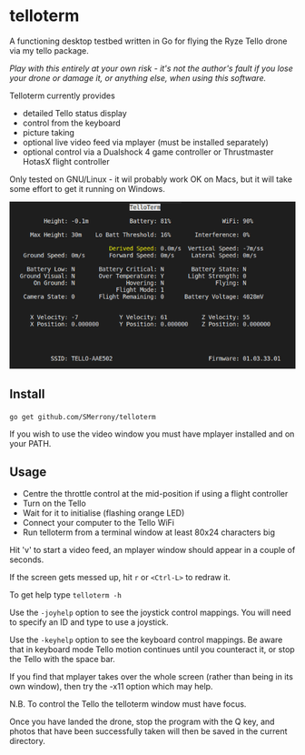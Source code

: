 # telloterm
A functioning desktop testbed written in Go for flying the Ryze Tello drone via my tello package.

_Play with this entirely at your own risk - it's not the author's fault if you lose your drone
or damage it, or anything else, when using this software._

Telloterm currently provides
* detailed Tello status display
* control from the keyboard
* picture taking
* optional live video feed via mplayer (must be installed separately)
* optional control via a Dualshock 4 game controller or Thrustmaster HotasX flight controller

Only tested on GNU/Linux - it wil probably work OK on Macs, but it will take some effort to get it running on Windows.

![Screenshot](ScreenShot.png "TelloTerm in-flight")


## Install

``go get github.com/SMerrony/telloterm``

If you wish to use the video window you must have mplayer installed and on your PATH.

## Usage
* Centre the throttle control at the mid-position if using a flight controller
* Turn on the Tello
* Wait for it to initialise (flashing orange LED)
* Connect your computer to the Tello WiFi
* Run telloterm from a terminal window at least 80x24 characters big 

Hit 'v' to start a video feed, an mplayer window should appear in a couple of seconds.

If the screen gets messed up, hit `r` or `<Ctrl-L>` to redraw it.

To get help type `telloterm -h`

Use the `-joyhelp` option to see the joystick control mappings.  You will need to specify an ID and type to use a joystick.

Use the `-keyhelp` option to see the keyboard control mappings.  Be aware that in keyboard mode Tello motion continues until you
counteract it, or stop the Tello with the space bar.

If you find that mplayer takes over the whole screen (rather than being in its own window), then try the -x11 option which may help.

N.B. To control the Tello the telloterm window must have focus.

Once you have landed the drone, stop the program with the Q key, and photos that have been successfully taken will then be saved
in the current directory.
